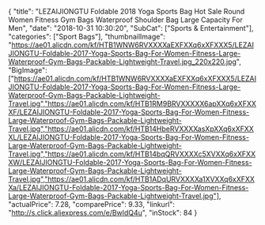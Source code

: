 {
	"title": "LEZAIJIONGTU Foldable 2018 Yoga Sports Bag Hot Sale Round Women Fitness Gym Bags Waterproof Shoulder Bag Large Capacity For Men",
	"date": "2018-10-31 10:30:20",
	"SubCat": ["Sports & Entertainment"],
	"categories": ["Sport Bags"],
	"thumbnailImage": "https://ae01.alicdn.com/kf/HTB1WNW6RVXXXXaEXFXXq6xXFXXX5/LEZAIJIONGTU-Foldable-2017-Yoga-Sports-Bag-For-Women-Fitness-Large-Waterproof-Gym-Bags-Packable-Lightweight-Travel.jpg_220x220.jpg",
	"BigImage": ["https://ae01.alicdn.com/kf/HTB1WNW6RVXXXXaEXFXXq6xXFXXX5/LEZAIJIONGTU-Foldable-2017-Yoga-Sports-Bag-For-Women-Fitness-Large-Waterproof-Gym-Bags-Packable-Lightweight-Travel.jpg","https://ae01.alicdn.com/kf/HTB1RM9BRVXXXXX6apXXq6xXFXXXF/LEZAIJIONGTU-Foldable-2017-Yoga-Sports-Bag-For-Women-Fitness-Large-Waterproof-Gym-Bags-Packable-Lightweight-Travel.jpg","https://ae01.alicdn.com/kf/HTB14HbeRVXXXXasXpXXq6xXFXXXL/LEZAIJIONGTU-Foldable-2017-Yoga-Sports-Bag-For-Women-Fitness-Large-Waterproof-Gym-Bags-Packable-Lightweight-Travel.jpg","https://ae01.alicdn.com/kf/HTB14bqQRVXXXXc5XVXXq6xXFXXXW/LEZAIJIONGTU-Foldable-2017-Yoga-Sports-Bag-For-Women-Fitness-Large-Waterproof-Gym-Bags-Packable-Lightweight-Travel.jpg","https://ae01.alicdn.com/kf/HTB1ADqURVXXXXa1XVXXq6xXFXXXa/LEZAIJIONGTU-Foldable-2017-Yoga-Sports-Bag-For-Women-Fitness-Large-Waterproof-Gym-Bags-Packable-Lightweight-Travel.jpg"],
	"actualPrice": 7.28,
	"comparePrice": 9.33,
	"linkurl": "http://s.click.aliexpress.com/e/BwldQ4u",
	"inStock": 84
}
